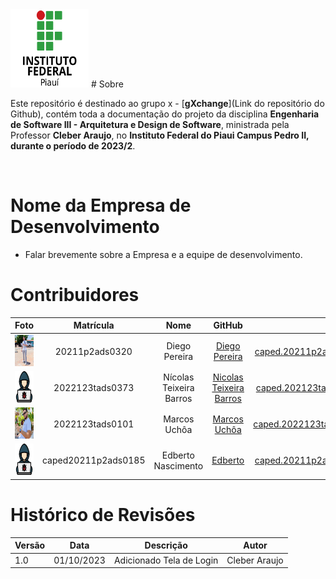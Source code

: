 <img src="./img/ifpi" width="125" height="125">
# Sobre

Este repositório é destinado ao grupo x - [**gXchange**](Link do repositório do Github), contém toda a documentação do   projeto da disciplina **Engenharia de Software III - Arquitetura e Design de Software**, ministrada pela Professor **Cleber Araujo**, no **Instituto Federal do Piaui Campus Pedro II, durante o período de 2023/2**.

<br />

# Nome da Empresa de Desenvolvimento 
- Falar brevemente sobre a Empresa e a equipe de desenvolvimento. 

# Contribuidores

|Foto | Matrícula | Nome | GitHub | E-mail|
|:--:|:--:|:--:|:--:|:--:|
|<img src="./img/IMG-20231023-WA0047.jpg" width="50" height="50">| 20211p2ads0320 | Diego Pereira | [Diego Pereira](https://github.com/Diegop33p2)|caped.20211p2ads0320@aluno.ifpi.edu.br|
|<img src="./img/1320457.png" width="50" height="50">| 2022123tads0373 | Nícolas Teixeira Barros| [Nicolas Teixeira Barros](https://github.com/nicolas777711) |caped.202123tads0373@aluno.ifpi.edu.br|
|<img src="./img/1000061650.jpeg" width="50" height="50">| 2022123tads0101 | Marcos Uchôa | [Marcos Uchôa](https://github.com/marcosbu) |caped.2022123tads0101@aluno.ifpi.edu.br|
|<img src="./img/1320457.png" width="50" height="50">| caped20211p2ads0185 | Edberto Nascimento | [Edberto](https://github.com/edbertonascimento) |caped.20211p2ads0185@aluno.ifpi.edu.br|

# Histórico de Revisões
|Versão | Data | Descrição | Autor | 
|-----|-----------|------|--------|
| 1.0  | 01/10/2023 | Adicionado Tela de Login| Cleber Araujo |